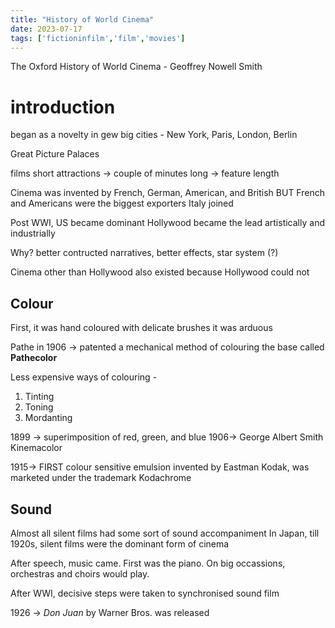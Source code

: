 ```yaml
---
title: "History of World Cinema"
date: 2023-07-17
tags: ['fictioninfilm','film','movies']
---
```


The Oxford History of World Cinema - Geoffrey Nowell Smith

# introduction
began as a novelty in gew big cities - New York, Paris, London, Berlin

Great Picture Palaces

films 
short attractions -> couple of minutes long -> feature length

Cinema was invented by French, German, American, and British BUT
French and Americans were the biggest exporters 
Italy joined

Post WWI, US became dominant
Hollywood became the lead artistically and industrially

Why? 
better contructed narratives, better effects, star system (?)

Cinema other than Hollywood also existed because Hollywood could not  


## Colour 
First, it was hand coloured with delicate brushes
it was arduous

Pathe in 1906 -> patented a mechanical method of colouring the base called **Pathecolor** 

Less expensive ways of colouring - 
1. Tinting
2. Toning
3. Mordanting

1899 -> superimposition of red, green, and blue 
1906-> George Albert Smith Kinemacolor

1915-> FIRST colour sensitive emulsion invented by Eastman Kodak, was marketed under the trademark Kodachrome

## Sound
Almost all silent films had some sort of sound accompaniment 
In Japan, till 1920s, silent films were the dominant form of cinema

After speech, 
music came. First was the piano. On big occassions, orchestras and choirs would play. 

After WWI, decisive steps were taken to synchronised sound film

1926 -> *Don Juan* by Warner Bros. was released 